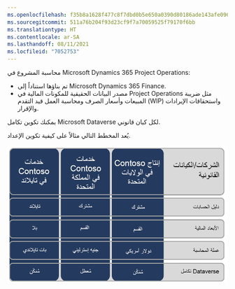 ```yaml
---
ms.openlocfilehash: f35b8a1628f477c8f7dbd0b5e650a0390d80186ade143afe0968ac6be9d56374
ms.sourcegitcommit: 511a76b204f93d23cf9f7a70059525f79170f6bb
ms.translationtype: HT
ms.contentlocale: ar-SA
ms.lasthandoff: 08/11/2021
ms.locfileid: "7052753"
---
```

محاسبة المشروع في Microsoft Dynamics 365 Project Operations:

- تم بناؤها استناداً إلى Microsoft Dynamics 365 Finance. 
- مصدر البيانات الحقيقية للمكونات المالية في Project Operations مثل ضريبة المبيعات وأسعار الصرف ومحاسبة العمل قيد التقدم (WIP) واستحقاقات الإيرادات والإقرار.

يمكنك تكوين تكامل Microsoft Dataverse لكل كيان قانوني.

يُعد المخطط التالي مثالاً على كيفية تكوين الإعداد.


![مخطط يوضح مثالاً على كيفية تكامل Dataverse مع الكيانات القانونية الثلاثة.](../media/example-setup-cc.png)

